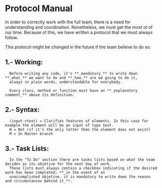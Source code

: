 # Protocol Manual

In order to correctly work with the full team, there is a need for understanding and coordination. Nonetheless, we must get 
the most ot of our time. Because of this, we have written a protocol that we must always follow. 

This protocol might be changed in the future if the team believe to do so.

## 1.- Working:
      Before writing any code, it's **_mandatory_** to write down **_what_** we want to do and **_how_** are we going to do it, 
      always in plain words, understandable for everybody.
      
      Every class, method or function must have an **_explanatory comment_** above its definition.

## 2.- Syntax:
      (input->text) = Clarifies features of elements. In this case for example the element will be an input of type text.
      N = Not (if it's the only letter then the element does not exist)
      M = In Master branch

## 3.- Task Lists:
      In the "To Do" section there are tasks lists based on what the team decides as its objetive for the next day of work. 
      These lists must always contain a checkbox indicating if the desired work has been completed; **_in the event of an 
      unaccomplished objetive, it is mandatory to write down the reason and circumstances behind it_**.
